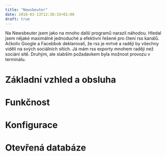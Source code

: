 ```yaml
---
title: "Newsbeuter"
date: 2018-03-13T12:30:33+01:00
draft: true
---
```


Na Newsbeuter jsem jako na mnoho další programů narazil náhodou. Hledal jsem
nějaké maximálně jednoduché a efektivní řešené pro čtení rss kanálů. Ačkoliv
Google a Facebbok deklarovali, že rss je mrtvé a raději by všechny viděli na
svých sociálních sítích. Já mám rss exporty mnohem raději než sociání sítě.
Druhým, ale slabším požadavkem byla možnost provozu v terminálu. 

# Základní vzhled a obsluha
# Funkčnost
# Konfigurace
# Otevřená databáze

